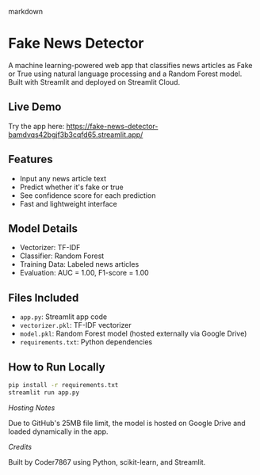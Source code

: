 markdown
# Fake News Detector

A machine learning-powered web app that classifies news articles as Fake or True using natural language processing and a Random Forest model. Built with Streamlit and deployed on Streamlit Cloud.

## Live Demo

Try the app here: https://fake-news-detector-bamdvqs42bgjf3b3cqfd65.streamlit.app/

## Features

- Input any news article text
- Predict whether it's fake or true
- See confidence score for each prediction
- Fast and lightweight interface

## Model Details

- Vectorizer: TF-IDF
- Classifier: Random Forest
- Training Data: Labeled news articles
- Evaluation: AUC = 1.00, F1-score = 1.00

## Files Included

- `app.py`: Streamlit app code
- `vectorizer.pkl`: TF-IDF vectorizer
- `model.pkl`: Random Forest model (hosted externally via Google Drive)
- `requirements.txt`: Python dependencies

## How to Run Locally

```bash
pip install -r requirements.txt
streamlit run app.py
```

*Hosting Notes*

Due to GitHub's 25MB file limit, the model is hosted on Google Drive and loaded dynamically in the app.

*Credits*

Built by Coder7867 using Python, scikit-learn, and Streamlit.
